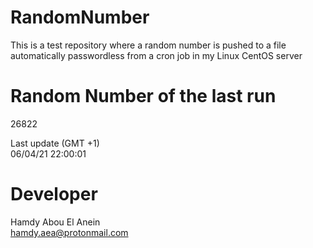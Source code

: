 # RandomNumber    
This is a test repository where a random number is pushed to a file automatically passwordless from a cron job in my Linux CentOS server    
# Random Number of the last run   
26822
      
Last update (GMT +1)    
06/04/21 22:00:01
# Developer    
Hamdy Abou El Anein   
hamdy.aea@protonmail.com
